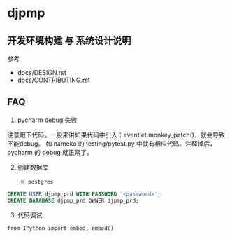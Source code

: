 # djpmp

## 开发环境构建 与 系统设计说明

参考 

* docs/DESIGN.rst
* docs/CONTRIBUTING.rst

## FAQ

1. pycharm debug 失败

注意跟下代码。一般来讲如果代码中引入：eventlet.monkey_patch()，就会导致不能debug。
如 nameko 的 testing/pytest.py 中就有相应代码。注释掉后，pycharm 的 debug 就正常了。

2. 创建数据库

	* `postgres`

```sql
CREATE USER djpmp_prd WITH PASSWORD '<password>'; 
CREATE DATABASE djpmp_prd OWNER djpmp_prd; 
```

3. 代码调试

```
from IPython import embed; embed()
```
